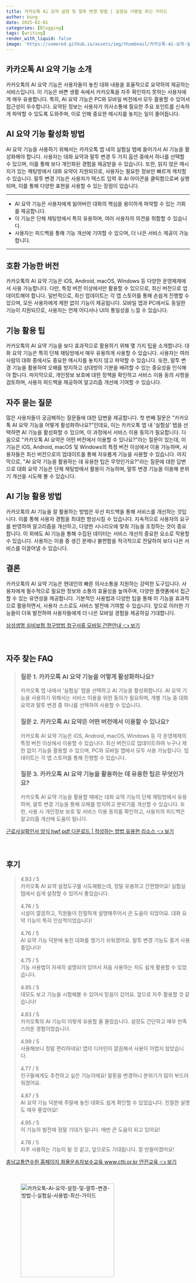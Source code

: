 ```yaml
---
title: 카카오톡 Ai 요약 설정 및 말투 변경 방법 | 실험실 사용법 최신 가이드
author: bing
date: 2025-02-01
categories: [Blogging]
tags: [writing]
render_with_liquid: false
image: 'https://somered.github.io/assets/img/thumbnail/카카오톡-Ai-요약-설정-및-말투-변경-방법-|-실험실-사용법-최신-가이드.webp'
---
```



<h2 id='카카오톡_AI_요약_기능_소개'>카카오톡 AI 요약 기능 소개</h2>

<p>카카오톡의 AI 요약 기능은 사용자들이 놓친 대화 내용을 효율적으로 요약하여 제공하는 서비스입니다. 이 기능은 바쁜 생활 속에서 카카오톡을 자주 확인하지 못하는 사용자에게 매우 유용합니다. 특히, AI 요약 기능은 PC와 모바일 버전에서 모두 활용할 수 있어서 접근성이 우수합니다. 요약된 정보는 사용자가 의사소통에 필요한 주요 포인트를 신속하게 파악할 수 있도록 도와주며, 이로 인해 중요한 메시지를 놓치는 일이 줄어듭니다. </p>

<h2 id='AI_요약_기능_활성화_방법'>AI 요약 기능 활성화 방법</h2>

<p>AI 요약 기능을 사용하기 위해서는 카카오톡 앱 내의 실험실 탭에 들어가서 AI 기능을 활성화해야 합니다. 사용자는 대화 요약과 말투 변경 두 가지 옵션 중에서 하나를 선택할 수 있으며, 이를 통해 보다 개인화된 경험을 제공받을 수 있습니다. 또한, 읽지 않은 메시지가 있는 채팅방에서 대화 요약이 지원되므로, 사용자는 필요한 정보만 빠르게 캐치할 수 있습니다. 말투 변경 기능은 사용자가 텍스트 입력 후 AI 아이콘을 클릭함으로써 실행되며, 이를 통해 다양한 표현을 사용할 수 있는 장점이 있습니다.</p>

<hr />

<ul>
    <li>AI 요약 기능은 사용자에게 잃어버린 대화의 핵심을 용이하게 파악할 수 있는 기회를 제공합니다.</li>
    <li>이 기능은 단체 채팅방에서 특히 유용하며, 여러 사용자의 의견을 취합할 수 있습니다.</li>
    <li>사용자는 피드백을 통해 기능 개선에 기여할 수 있으며, 더 나은 서비스 제공이 가능합니다.</li>
</ul>

<hr />

<h2 id='호환_가능한_버전'>호환 가능한 버전</h2>

<p>카카오톡의 AI 요약 기능은 iOS, Android, macOS, Windows 등 다양한 운영체제에서 사용 가능합니다. 다만, 특정 버전 이상에서만 활용할 수 있으므로, 최신 버전으로 업데이트해야 합니다. 일반적으로, 최신 업데이트는 각 앱 스토어를 통해 손쉽게 진행할 수 있으며, 모든 사용자에게 제한 없이 기능이 제공됩니다. 모바일 앱과 PC에서도 동일한 기능이 지원되므로, 사용자는 언제 어디서나 UI의 통일성을 느낄 수 있습니다.</p>

<h2 id='기능_활용_팁'>기능 활용 팁</h2>

<p>카카오톡의 AI 요약 기능을 보다 효과적으로 활용하기 위해 몇 가지 팁을 소개합니다. 대화 요약 기능은 특히 단체 채팅방에서 매우 유용하게 사용할 수 있습니다. 사용자는 여러 사람의 대화 중에서도 중요한 메시지를 놓치지 않고 파악할 수 있습니다. 또한, 말투 변경 기능을 활용하여 오해를 방지하고 상대방의 기분을 배려할 수 있는 중요성을 인식해야 합니다. 마지막으로, 개인정보 보호에 대한 정책을 확인하고 서비스 이용 동의 사항을 검토하며, 사용자 피드백을 제공하여 알고리즘 개선에 기여할 수 있습니다.</p>

<h2 id='자주_묻는_질문'>자주 묻는 질문</h2>

<p>많은 사용자들이 궁금해하는 질문들에 대한 답변을 제공합니다. 첫 번째 질문은 "카카오톡 AI 요약 기능을 어떻게 활성화하나요?"인데요, 이는 카카오톡 앱 내 '실험실' 탭을 선택하면 AI 기능을 활성화할 수 있으며, 이 과정에서 서비스 이용 동의가 필요합니다. 다음으로 "카카오톡 AI 요약은 어떤 버전에서 이용할 수 있나요?"라는 질문이 있는데, 이 기능은 iOS, Android, macOS 및 Windows의 특정 버전 이상에서 이용 가능하며, 사용자들은 최신 버전으로의 업데이트를 통해 자유롭게 기능을 사용할 수 있습니다. 마지막으로, "AI 요약 기능을 활용하는 데 유용한 팁은 무엇인가요?"라는 질문에 대한 답변으로 대화 요약 기능은 단체 채팅방에서 활용이 가능하며, 말투 변경 기능을 이용해 분위기 개선을 시도해 볼 수 있습니다.</p>

<h2 id='AI_기능_활용_방법'>AI 기능 활용 방법</h2>

<p>카카오톡의 AI 기능을 잘 활용하는 방법은 우선 피드백을 통해 서비스를 개선하는 것입니다. 이를 통해 사용자 경험을 최대한 향상시킬 수 있습니다. 지속적으로 사용자의 요구를 반영하여 알고리즘을 개선하고, 다양한 시나리오에 맞춰 기능을 조정하는 것이 중요합니다. 이 외에도 AI 기능을 통해 수집된 데이터는 서비스 개선의 중요한 요소로 작용할 수 있습니다. 사용자는 이용 중 생긴 문제나 불편함을 적극적으로 전달하여 보다 나은 서비스를 이끌어낼 수 있습니다.</p>

<h2 id='결론'>결론</h2>

<p>카카오톡의 AI 요약 기능은 현대인의 빠른 의사소통을 지원하는 강력한 도구입니다. 사용자에게 필수적으로 필요한 정보와 소통의 효율성을 높여주며, 다양한 플랫폼에서 접근할 수 있는 유연성을 제공합니다. 기본적인 사용법과 다양한 팁을 통해 이 기능을 효과적으로 활용하면서, 사용자 스스로도 서비스 발전에 기여할 수 있습니다. 앞으로 이러한 기능들이 더욱 발전하여 사용자들에게 더 나은 모바일 경험을 제공하길 기대합니다.</p>


<p><a class="click-button" title="삼성생명 실비보험 청구방법 청구서류 모바일 간편안내" href="https://somered.github.io/posts/%EC%82%BC%EC%84%B1%EC%83%9D%EB%AA%85-%EC%8B%A4%EB%B9%84%EB%B3%B4%ED%97%98-%EC%B2%AD%EA%B5%AC%EB%B0%A9%EB%B2%95-%EC%B2%AD%EA%B5%AC%EC%84%9C%EB%A5%98-%EB%AA%A8%EB%B0%94%EC%9D%BC-%EA%B0%84%ED%8E%B8%EC%95%88%EB%82%B4/" rel="dofollow">삼성생명 실비보험 청구방법 청구서류 모바일 간편안내 👈 보기</a></p><br>
<h2 id='자주_찾는_FAQ'>자주 찾는 FAQ</h2>
<div itemscope="" itemtype="https://schema.org/FAQPage"> 
<blockquote> 
<div itemscope="" itemprop="mainEntity" itemtype="https://schema.org/Question"> 
<h3 itemprop="name">질문 1. 카카오톡 AI 요약 기능을 어떻게 활성화하나요?</h3> 
<div itemscope="" itemprop="acceptedAnswer" itemtype="https://schema.org/Answer"> 
<span itemprop="text"> 
<p>카카오톡 앱 내에서 '실험실' 탭을 선택하고 AI 기능을 활성화합니다. AI 요약 기능을 사용하기 위해서는 서비스 이용을 위한 동의가 필요하며, 개별 기능 중 대화 요약과 말투 변경 중 하나를 선택하여 사용할 수 있습니다.</p> 
</span> 
</div> 
</div> 
<div itemscope="" itemprop="mainEntity" itemtype="https://schema.org/Question"> 
<h3 itemprop="name">질문 2. 카카오톡 AI 요약은 어떤 버전에서 이용할 수 있나요?</h3> 
<div itemscope="" itemprop="acceptedAnswer" itemtype="https://schema.org/Answer"> 
<span itemprop="text"> 
<p>카카오톡 AI 요약 기능은 iOS, Android, macOS, Windows 등 각 운영체제의 특정 버전 이상에서 이용할 수 있습니다. 최신 버전으로 업데이트하여 누구나 제한 없이 기능을 활용할 수 있으며, PC와 모바일 앱에서 모두 사용 가능합니다. 업데이트는 각 앱 스토어를 통해 진행할 수 있습니다.</p> 
</span> 
</div> 
</div> 
<div itemscope="" itemprop="mainEntity" itemtype="https://schema.org/Question"> 
<h3 itemprop="name">질문 3. 카카오톡 AI 요약 기능을 활용하는 데 유용한 팁은 무엇인가요?</h3> 
<div itemscope="" itemprop="acceptedAnswer" itemtype="https://schema.org/Answer"> 
<span itemprop="text"> 
<p>카카오톡 AI 요약 기능을 활용할 때에는 대화 요약 기능이 단체 채팅방에서 유용하며, 말투 변경 기능을 통해 오해를 방지하고 분위기를 개선할 수 있습니다. 또한, 사용 시 개인정보 보호 및 서비스 이용 동의를 확인하고, 사용자의 피드백은 알고리즘 개선에 도움이 됩니다.</p> 
</span> 
</div> 
</div> 
</blockquote> 
</div>
<p><a class="click-button" title="근로사실확인서 양식 hwf pdf 다운로드 | 작성하는 방법 유용한 리소스" href="https://somered.github.io/posts/%EA%B7%BC%EB%A1%9C%EC%82%AC%EC%8B%A4%ED%99%95%EC%9D%B8%EC%84%9C-%EC%96%91%EC%8B%9D-hwf-pdf-%EB%8B%A4%EC%9A%B4%EB%A1%9C%EB%93%9C-%EC%9E%91%EC%84%B1%ED%95%98%EB%8A%94-%EB%B0%A9%EB%B2%95-%EC%9C%A0%EC%9A%A9%ED%95%9C-%EB%A6%AC%EC%86%8C%EC%8A%A4/" rel="dofollow">근로사실확인서 양식 hwf pdf 다운로드 | 작성하는 방법 유용한 리소스 👈 보기</a></p><br>
<h2 id='후기'>후기</h2>
<div itemscope itemtype="https://schema.org/Product">
  <blockquote>
  <div itemprop="review" itemscope itemtype="https://schema.org/Review">
      <div itemprop="reviewRating" itemscope itemtype="https://schema.org/Rating"> <span itemprop="ratingValue">4.93</span> / <span itemprop="bestRating">5</span> </div>
      <span itemprop="reviewBody">카카오톡 AI 요약 설정도구를 시도해봤는데, 정말 유용하고 간편했어요! 실험실 탭에서 쉽게 설정할 수 있어서 좋았습니다.</span>
  </div>
  <br>
  <div itemprop="review" itemscope itemtype="https://schema.org/Review">
      <div itemprop="reviewRating" itemscope itemtype="https://schema.org/Rating"> <span itemprop="ratingValue">4.76</span> / <span itemprop="bestRating">5</span> </div>
      <span itemprop="reviewBody">시설이 깔끔하고, 직원들이 친절하게 설명해주어서 큰 도움이 되었어요. 대화 요약 기능이 특히 인상적이었습니다!</span>
  </div>
  <br>
  <div itemprop="review" itemscope itemtype="https://schema.org/Review">
      <div itemprop="reviewRating" itemscope itemtype="https://schema.org/Rating"> <span itemprop="ratingValue">4.76</span> / <span itemprop="bestRating">5</span> </div>
      <span itemprop="reviewBody">AI 요약 기능 덕분에 놓친 대화를 챙기기 쉬워졌어요. 말투 변경 기능도 즐겨 사용 중입니다!</span>
  </div>
  <br>
  <div itemprop="review" itemscope itemtype="https://schema.org/Review">
      <div itemprop="reviewRating" itemscope itemtype="https://schema.org/Rating"> <span itemprop="ratingValue">4.75</span> / <span itemprop="bestRating">5</span> </div>
      <span itemprop="reviewBody">기능 사용법이 자세히 설명되어 있어서 처음 사용하는 저도 쉽게 활용할 수 있었습니다.</span>
  </div>
  <br>
  <div itemprop="review" itemscope itemtype="https://schema.org/Review">
      <div itemprop="reviewRating" itemscope itemtype="https://schema.org/Rating"> <span itemprop="ratingValue">4.95</span> / <span itemprop="bestRating">5</span> </div>
      <span itemprop="reviewBody">데모도 보고 기능을 시험해볼 수 있어서 믿음이 갔어요. 앞으로 자주 활용할 것 같습니다!</span>
  </div>
  <br>
  <div itemprop="review" itemscope itemtype="https://schema.org/Review">
      <div itemprop="reviewRating" itemscope itemtype="https://schema.org/Rating"> <span itemprop="ratingValue">4.83</span> / <span itemprop="bestRating">5</span> </div>
      <span itemprop="reviewBody">카카오톡의 AI 기능이 이렇게 유용할 줄 몰랐습니다. 설정도 간단하고 매우 만족스러운 경험이었습니다.</span>
  </div>
  <br>
  <div itemprop="review" itemscope itemtype="https://schema.org/Review">
      <div itemprop="reviewRating" itemscope itemtype="https://schema.org/Rating"> <span itemprop="ratingValue">4.99</span> / <span itemprop="bestRating">5</span> </div>
      <span itemprop="reviewBody">사용해보니 정말 편리하네요! 앱의 디자인이 깔끔해서 사용이 어렵지 않았습니다.</span>
  </div>
  <br>
  <div itemprop="review" itemscope itemtype="https://schema.org/Review">
      <div itemprop="reviewRating" itemscope itemtype="https://schema.org/Rating"> <span itemprop="ratingValue">4.77</span> / <span itemprop="bestRating">5</span> </div>
      <span itemprop="reviewBody">친구들에게도 추천하고 싶은 기능이에요! 말툰을 변경하니 분위기가 많이 부드러워졌어요.</span>
  </div>
  <br>
  <div itemprop="review" itemscope itemtype="https://schema.org/Review">
      <div itemprop="reviewRating" itemscope itemtype="https://schema.org/Rating"> <span itemprop="ratingValue">4.87</span> / <span itemprop="bestRating">5</span> </div>
      <span itemprop="reviewBody">AI 요약 기능 덕분에 주말에 놓친 대화도 쉽게 확인할 수 있었습니다. 친절한 설명도 매우 좋았어요!</span>
  </div>
  <br>
  <div itemprop="review" itemscope itemtype="https://schema.org/Review">
      <div itemprop="reviewRating" itemscope itemtype="https://schema.org/Rating"> <span itemprop="ratingValue">4.95</span> / <span itemprop="bestRating">5</span> </div>
      <span itemprop="reviewBody">이 기능의 발전에 정말 기대가 됩니다. 매번 큰 도움이 되고 있어요!</span>
  </div>
  <br>
  <div itemprop="review" itemscope itemtype="https://schema.org/Review">
      <div itemprop="reviewRating" itemscope itemtype="https://schema.org/Rating"> <span itemprop="ratingValue">4.78</span> / <span itemprop="bestRating">5</span> </div>
      <span itemprop="reviewBody">자주 사용하는 기능이 될 것 같고, 앞으로도 기대됩니다. 잘 만들어졌어요!</span>
  </div>
  </blockquote>
</div>
<p><a class="click-button" title="충남교통연수원 홈페이지 화물운송자보수교육 www.ctti.or.kr 안전교육" href="https://somered.github.io/posts/%EC%B6%A9%EB%82%A8%EA%B5%90%ED%86%B5%EC%97%B0%EC%88%98%EC%9B%90-%ED%99%88%ED%8E%98%EC%9D%B4%EC%A7%80-%ED%99%94%EB%AC%BC%EC%9A%B4%EC%86%A1%EC%9E%90%EB%B3%B4%EC%88%98%EA%B5%90%EC%9C%A1-www.ctti.or.kr-%EC%95%88%EC%A0%84%EA%B5%90%EC%9C%A1/" rel="dofollow">충남교통연수원 홈페이지 화물운송자보수교육 www.ctti.or.kr 안전교육 👈 보기</a></p><br>
<figure class="image"><img src="https://somered.github.io/assets/img/thumbnail/카카오톡-Ai-요약-설정-및-말투-변경-방법-|-실험실-사용법-최신-가이드.webp" alt="카카오톡-Ai-요약-설정-및-말투-변경-방법-|-실험실-사용법-최신-가이드" width="256" height="256"></figure>